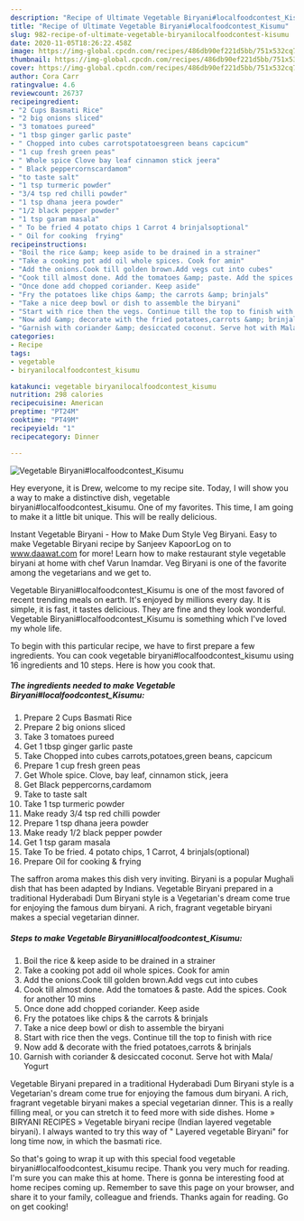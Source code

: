 ```yaml
---
description: "Recipe of Ultimate Vegetable Biryani#localfoodcontest_Kisumu"
title: "Recipe of Ultimate Vegetable Biryani#localfoodcontest_Kisumu"
slug: 982-recipe-of-ultimate-vegetable-biryanilocalfoodcontest-kisumu
date: 2020-11-05T18:26:22.458Z
image: https://img-global.cpcdn.com/recipes/486db90ef221d5bb/751x532cq70/vegetable-biryanilocalfoodcontest_kisumu-recipe-main-photo.jpg
thumbnail: https://img-global.cpcdn.com/recipes/486db90ef221d5bb/751x532cq70/vegetable-biryanilocalfoodcontest_kisumu-recipe-main-photo.jpg
cover: https://img-global.cpcdn.com/recipes/486db90ef221d5bb/751x532cq70/vegetable-biryanilocalfoodcontest_kisumu-recipe-main-photo.jpg
author: Cora Carr
ratingvalue: 4.6
reviewcount: 26737
recipeingredient:
- "2 Cups Basmati Rice"
- "2 big onions sliced"
- "3 tomatoes pureed"
- "1 tbsp ginger garlic paste"
- " Chopped into cubes carrotspotatoesgreen beans capcicum"
- "1 cup fresh green peas"
- " Whole spice Clove bay leaf cinnamon stick jeera"
- " Black peppercornscardamom"
- "to taste salt"
- "1 tsp turmeric powder"
- "3/4 tsp red chilli powder"
- "1 tsp dhana jeera powder"
- "1/2 black pepper powder"
- "1 tsp garam masala"
- " To be fried 4 potato chips 1 Carrot 4 brinjalsoptional"
- " Oil for cooking  frying"
recipeinstructions:
- "Boil the rice &amp; keep aside to be drained in a strainer"
- "Take a cooking pot add oil whole spices. Cook for amin"
- "Add the onions.Cook till golden brown.Add vegs cut into cubes"
- "Cook till almost done. Add the tomatoes &amp; paste. Add the spices. Cook for another 10 mins"
- "Once done add chopped coriander. Keep aside"
- "Fry the potatoes like chips &amp; the carrots &amp; brinjals"
- "Take a nice deep bowl or dish to assemble the biryani"
- "Start with rice then the vegs. Continue till the top to finish with rice"
- "Now add &amp; decorate with the fried potatoes,carrots &amp; brinjals"
- "Garnish with coriander &amp; desiccated coconut. Serve hot with Mala/ Yogurt"
categories:
- Recipe
tags:
- vegetable
- biryanilocalfoodcontest_kisumu

katakunci: vegetable biryanilocalfoodcontest_kisumu 
nutrition: 298 calories
recipecuisine: American
preptime: "PT24M"
cooktime: "PT49M"
recipeyield: "1"
recipecategory: Dinner

---
```



![Vegetable Biryani#localfoodcontest_Kisumu](https://img-global.cpcdn.com/recipes/486db90ef221d5bb/751x532cq70/vegetable-biryanilocalfoodcontest_kisumu-recipe-main-photo.jpg)

Hey everyone, it is Drew, welcome to my recipe site. Today, I will show you a way to make a distinctive dish, vegetable biryani#localfoodcontest_kisumu. One of my favorites. This time, I am going to make it a little bit unique. This will be really delicious.

Instant Vegetable Biryani - How to Make Dum Style Veg Biryani. Easy to make Vegetable Biryani recipe by Sanjeev KapoorLog on to www.daawat.com for more! Learn how to make restaurant style vegetable biryani at home with chef Varun Inamdar. Veg Biryani is one of the favorite among the vegetarians and we get to.

Vegetable Biryani#localfoodcontest_Kisumu is one of the most favored of recent trending meals on earth. It's enjoyed by millions every day. It is simple, it is fast, it tastes delicious. They are fine and they look wonderful. Vegetable Biryani#localfoodcontest_Kisumu is something which I've loved my whole life.


To begin with this particular recipe, we have to first prepare a few ingredients. You can cook vegetable biryani#localfoodcontest_kisumu using 16 ingredients and 10 steps. Here is how you cook that.

<!--inarticleads1-->

##### The ingredients needed to make Vegetable Biryani#localfoodcontest_Kisumu:

1. Prepare 2 Cups Basmati Rice
1. Prepare 2 big onions sliced
1. Take 3 tomatoes pureed
1. Get 1 tbsp ginger garlic paste
1. Take  Chopped into cubes carrots,potatoes,green beans, capcicum
1. Prepare 1 cup fresh green peas
1. Get  Whole spice. Clove, bay leaf, cinnamon stick, jeera
1. Get  Black peppercorns,cardamom
1. Take to taste salt
1. Take 1 tsp turmeric powder
1. Make ready 3/4 tsp red chilli powder
1. Prepare 1 tsp dhana jeera powder
1. Make ready 1/2 black pepper powder
1. Get 1 tsp garam masala
1. Take  To be fried. 4 potato chips, 1 Carrot, 4 brinjals(optional)
1. Prepare  Oil for cooking &amp; frying


The saffron aroma makes this dish very inviting. Biryani is a popular Mughali dish that has been adapted by Indians. Vegetable Biryani prepared in a traditional Hyderabadi Dum Biryani style is a Vegetarian&#39;s dream come true for enjoying the famous dum biryani. A rich, fragrant vegetable biryani makes a special vegetarian dinner. 

<!--inarticleads2-->

##### Steps to make Vegetable Biryani#localfoodcontest_Kisumu:

1. Boil the rice &amp; keep aside to be drained in a strainer
1. Take a cooking pot add oil whole spices. Cook for amin
1. Add the onions.Cook till golden brown.Add vegs cut into cubes
1. Cook till almost done. Add the tomatoes &amp; paste. Add the spices. Cook for another 10 mins
1. Once done add chopped coriander. Keep aside
1. Fry the potatoes like chips &amp; the carrots &amp; brinjals
1. Take a nice deep bowl or dish to assemble the biryani
1. Start with rice then the vegs. Continue till the top to finish with rice
1. Now add &amp; decorate with the fried potatoes,carrots &amp; brinjals
1. Garnish with coriander &amp; desiccated coconut. Serve hot with Mala/ Yogurt


Vegetable Biryani prepared in a traditional Hyderabadi Dum Biryani style is a Vegetarian&#39;s dream come true for enjoying the famous dum biryani. A rich, fragrant vegetable biryani makes a special vegetarian dinner. This is a really filling meal, or you can stretch it to feed more with side dishes. Home » BIRYANI RECIPES » Vegetable biryani recipe (Indian layered vegetable biryani). I always wanted to try this way of &#34; Layered vegetable Biryani&#34; for long time now, in which the basmati rice. 

So that's going to wrap it up with this special food vegetable biryani#localfoodcontest_kisumu recipe. Thank you very much for reading. I'm sure you can make this at home. There is gonna be interesting food at home recipes coming up. Remember to save this page on your browser, and share it to your family, colleague and friends. Thanks again for reading. Go on get cooking!
